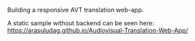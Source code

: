 Building a responsive AVT translation web-app.

A static sample without backend can be seen here: https://arasuludag.github.io/Audiovisual-Translation-Web-App/
